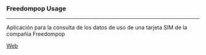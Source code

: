 <h3>Freedompop Usage</h3>
<hr/>

Aplicación para la consulta de los datos de uso de una tarjeta SIM de la compañia Freedompop

<a href="https://salvacam.github.io/freedomPop_usage" target="_blank">Web</a>
